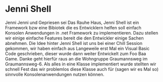 # Jenni Shell
Jenni Jenni und Gepriesen sei Das Rauhe Haus, Jenni Shell ist ein Framework bzw eine Bibiotek die es Entwicklern helfen soll einfach Konsolen Anwendungen in .net Framework zu implementieren. Dazu stellen wir einige einfache Features bereit die den Entwickler einige Sachen abnehmen.
Die Idee hinter Jenni Shell ist uns bei einer Chill Session gekommen, wir haben einfach aus Langeweile erst Mal ein Visual Basic Code geschrieben, dieser wurde dann weiter Entwickelt zum Foo Baa Game. Danke geht hierfür raus an die Wohngruppe Graumannsweg im Graumannsweg-6. Als alles in eine Klasse implementiert wurde stellten wir schnell Fest das wir problemlos diese Klasse auch für (sagen wir es Mal so) sinnvolle Konsolenanwendungen nutzen können.
